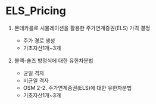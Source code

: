 # ELS_Pricing

1. 몬테카를로 시뮬레이션을 활용한 주가연계증권(ELS) 가격 결정
   - 주가 경로 생성
   - 기초자산1개~3개
   
2. 블랙-숄즈 방정식에 대한 유한차분법
   - 균일 격자
   - 비균일 격자
   - OSM
2-2. 주가연계증권(ELS)에 대한 유한차분법
   - 기초자산1개~3개
